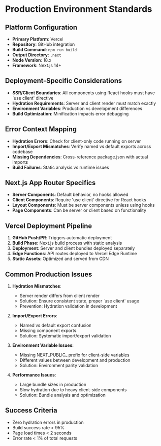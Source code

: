 # Production Environment Standards

## Platform Configuration
- **Primary Platform**: Vercel
- **Repository**: GitHub integration
- **Build Command**: `npm run build`
- **Output Directory**: `.next`
- **Node Version**: 18.x
- **Framework**: Next.js 14+

## Deployment-Specific Considerations
- **SSR/Client Boundaries**: All components using React hooks must have 'use client' directive
- **Hydration Requirements**: Server and client render must match exactly
- **Environment Variables**: Production vs development differences
- **Build Optimization**: Minification impacts error debugging

## Error Context Mapping
- **Hydration Errors**: Check for client-only code running on server
- **Import/Export Mismatches**: Verify named vs default exports across codebase
- **Missing Dependencies**: Cross-reference package.json with actual imports
- **Build Failures**: Static analysis vs runtime issues

## Next.js App Router Specifics
- **Server Components**: Default behavior, no hooks allowed
- **Client Components**: Require 'use client' directive for React hooks
- **Layout Components**: Must be server components unless using hooks
- **Page Components**: Can be server or client based on functionality

## Vercel Deployment Pipeline
1. **GitHub Push/PR**: Triggers automatic deployment
2. **Build Phase**: Next.js build process with static analysis
3. **Deployment**: Server and client bundles deployed separately
4. **Edge Functions**: API routes deployed to Vercel Edge Runtime
5. **Static Assets**: Optimized and served from CDN

## Common Production Issues
1. **Hydration Mismatches**:
   - Server render differs from client render
   - Solution: Ensure consistent state, proper 'use client' usage
   - Prevention: Hydration validation in development

2. **Import/Export Errors**:
   - Named vs default export confusion
   - Missing component exports
   - Solution: Systematic import/export validation

3. **Environment Variable Issues**:
   - Missing NEXT_PUBLIC_ prefix for client-side variables
   - Different values between development and production
   - Solution: Environment parity validation

4. **Performance Issues**:
   - Large bundle sizes in production
   - Slow hydration due to heavy client-side components
   - Solution: Bundle analysis and optimization

## Success Criteria
- Zero hydration errors in production
- Build success rate > 95%
- Page load times < 2 seconds
- Error rate < 1% of total requests
